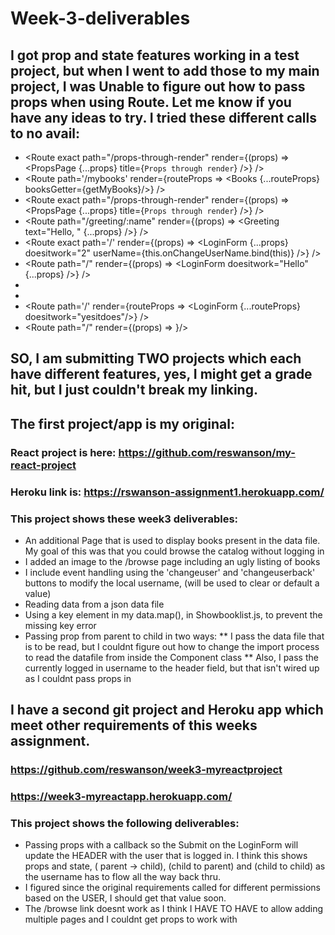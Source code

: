 # Week-3-deliverables

## I got prop and state features working in a test project, but when I went to add those to my main project, I was Unable to figure out how to pass props when using Route.  Let me know if you have any ideas to try.   I tried these different calls to no avail:
* <Route exact path="/props-through-render" render={(props) => <PropsPage {...props} title={`Props through render`} />} />  
* <Route path='/mybooks' render={routeProps => <Books {...routeProps} booksGetter={getMyBooks}/>} />  
* <Route exact path="/props-through-render" render={(props) => <PropsPage {...props}      title={`Props through render`} />} />  
* <Route path="/greeting/:name" render={(props) => <Greeting text="Hello, " {...props} />} />  
* <Route exact path='/' render={(props) => <LoginForm {...props} doesitwork="2" userName={this.onChangeUserName.bind(this)} />} />  
* <Route path="/" render={(props) => <LoginForm  doesitwork="Hello" {...props} />} />  
* <Route path="/" doesitwork="Hello" component={Form}/>  
* <Route path="/" render={MyLoginForm} />  
* <Route path='/' render={routeProps => <LoginForm {...routeProps} doesitwork="yesitdoes"/>}  />  
* <Route path="/" render={(props) => <LoginForm doesitwork="yesitdoes"/>}/>  
 
## SO,  I am submitting TWO projects which each have different features, yes, I might get a grade hit, but I just couldn't break my <Route> linking.
## The first project/app is my original:
### React project is here: https://github.com/reswanson/my-react-project
### Heroku link is: https://rswanson-assignment1.herokuapp.com/
### This project shows these week3 deliverables:
* An additional Page that is used to display books present in the data file.  My goal of this was that you could browse the catalog without logging in
* I added an image to the /browse page including an ugly listing of books
* I include event handling using the 'changeuser' and 'changeuserback' buttons to modify the local username, (will be used to clear or default a value)
* Reading data from a json data file
* Using a key element in my data.map(), in Showbooklist.js, to prevent the missing key error
* Passing prop from parent to child  in two ways: 
** I pass the data file that is to be read, but I couldnt figure out how to change the import process to read the datafile from inside the Component class
** Also, I pass the currently logged in username to the header field, but that isn't wired up as I couldnt pass props in <Route>
 



## I have a second git project and Heroku app which meet other requirements of this weeks assignment.

### https://github.com/reswanson/week3-myreactproject
### https://week3-myreactapp.herokuapp.com/

### This project shows the following deliverables:

* Passing props with a callback so the Submit on the LoginForm will update the HEADER with the user that is logged in.  I think this shows props and state, ( parent -> child), (child to parent) and (child to child) as the username has to flow all the way back thru.
* I figured since the original requirements called for different permissions based on the USER, I should get that value soon.
* The /browse link doesnt work as I think I HAVE TO HAVE <Route> to allow adding multiple pages and I couldnt get props to work with <Route>

